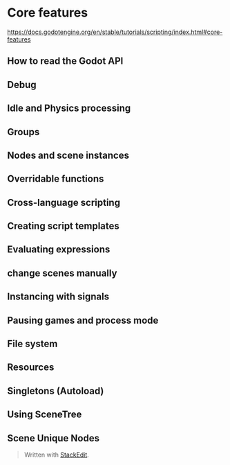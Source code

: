 # Core features
https://docs.godotengine.org/en/stable/tutorials/scripting/index.html#core-features

## How to read the Godot API

## Debug

## Idle and Physics processing

## Groups

## Nodes and scene instances

## Overridable functions

## Cross-language scripting

## Creating script templates

## Evaluating expressions

## change scenes manually

## Instancing with signals


## Pausing games and process mode

## File system



## Resources

## Singletons (Autoload)

## Using SceneTree

## Scene Unique Nodes


> Written with [StackEdit](https://stackedit.io/).
<!--stackedit_data:
eyJoaXN0b3J5IjpbMTg2MTk5NDY4MV19
-->